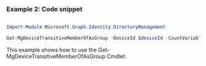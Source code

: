 ### Example 2: Code snippet

```powershell

Import-Module Microsoft.Graph.Identity.DirectoryManagement

Get-MgDeviceTransitiveMemberOfAsGroup -DeviceId $deviceId -CountVariable CountVar -Sort "displayName" -Filter "startswith(displayName, 'a')"  -ConsistencyLevel eventual 


```
This example shows how to use the Get-MgDeviceTransitiveMemberOfAsGroup Cmdlet.

